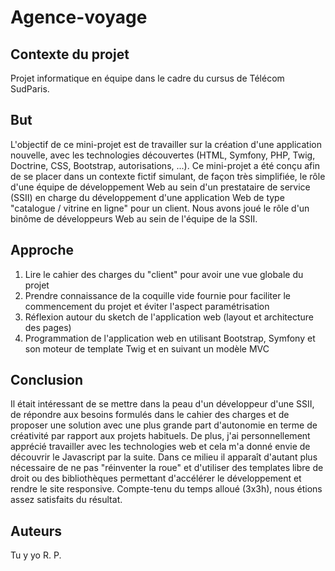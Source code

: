 # Agence-voyage

## Contexte du projet
Projet informatique en équipe dans le cadre du cursus de Télécom SudParis.

## But
L'objectif de ce mini-projet est de travailler sur la création d'une application nouvelle, avec les technologies découvertes (HTML, Symfony, PHP, Twig, Doctrine, CSS, Bootstrap, autorisations, ...).
Ce mini-projet a été conçu afin de se placer dans un contexte fictif simulant, de façon très simplifiée, le rôle d'une équipe de développement Web au sein d'un prestataire de service (SSII) en charge du développement d'une application Web de type "catalogue / vitrine en ligne" pour un client. Nous avons joué le rôle d'un binôme de développeurs Web au sein de l'équipe de la SSII.

## Approche
1. Lire le cahier des charges du "client" pour avoir une vue globale du projet
2. Prendre connaissance de la coquille vide fournie pour faciliter le commencement du projet et éviter l'aspect paramétrisation
3. Réflexion autour du sketch de l'application web (layout et architecture des pages)
4. Programmation de l'application web en utilisant Bootstrap, Symfony et son moteur de template Twig et en suivant un modèle MVC

## Conclusion
Il était intéressant de se mettre dans la peau d'un développeur d'une SSII, de répondre aux besoins formulés dans le cahier des charges et de proposer une solution avec une plus grande part d'autonomie en terme de créativité par rapport aux projets habituels.
De plus, j'ai personnellement apprécié travailler avec les technologies web et cela m'a donné envie de découvrir le Javascript par la suite. Dans ce milieu il apparaît d'autant plus nécessaire de ne pas "réinventer la roue" et d'utiliser des templates libre de droit ou des bibliothèques permettant d'accélérer le développement et rendre le site responsive.
Compte-tenu du temps alloué (3x3h), nous étions assez satisfaits du résultat.

## Auteurs
Tu y yo
R. P.
